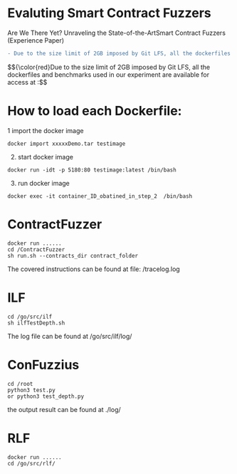 # Evaluting Smart Contract Fuzzers
Are We There Yet? Unraveling the State-of-the-ArtSmart Contract Fuzzers (Experience Paper)

```diff
- Due to the size limit of 2GB imposed by Git LFS, all the dockerfiles and benchmarks used in our experiment are available for access at :

```
$${\color{red}Due to the size limit of 2GB imposed by Git LFS, all the dockerfiles and benchmarks used in our experiment are available for access at :$$



# How to load each Dockerfile:

1 import the docker image
```
docker import xxxxxDemo.tar testimage
```
2. start docker image
```
docker run -idt -p 5180:80 testimage:latest /bin/bash
```
3. run docker image
```
docker exec -it container_ID_obatined_in_step_2  /bin/bash
```

# ContractFuzzer
```
docker run ......
cd /ContractFuzzer
sh run.sh --contracts_dir contract_folder
```
The covered instructions can be found at file: /tracelog.log


# ILF
```
cd /go/src/ilf
sh ilfTestDepth.sh
```
The log file can be found at /go/src/ilf/log/


# ConFuzzius
```
cd /root
python3 test.py
or python3 test_depth.py
```
the output result can be found at ./log/



# RLF
```
docker run ......
cd /go/src/rlf/

```
